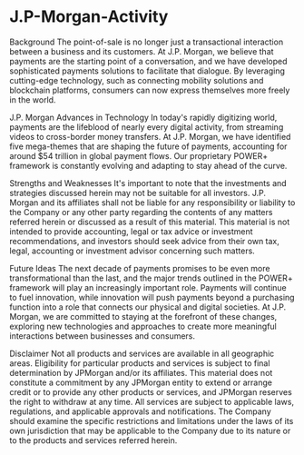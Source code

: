 # J.P-Morgan-Activity
Background
The point-of-sale is no longer just a transactional interaction between a business and its customers. At J.P. Morgan, we believe that payments are the starting point of a conversation, and we have developed sophisticated payments solutions to facilitate that dialogue. By leveraging cutting-edge technology, such as connecting mobility solutions and blockchain platforms, consumers can now express themselves more freely in the world.

J.P. Morgan Advances in Technology
In today's rapidly digitizing world, payments are the lifeblood of nearly every digital activity, from streaming videos to cross-border money transfers. At J.P. Morgan, we have identified five mega-themes that are shaping the future of payments, accounting for around $54 trillion in global payment flows. Our proprietary POWER+ framework is constantly evolving and adapting to stay ahead of the curve.

Strengths and Weaknesses
It's important to note that the investments and strategies discussed herein may not be suitable for all investors. J.P. Morgan and its affiliates shall not be liable for any responsibility or liability to the Company or any other party regarding the contents of any matters referred herein or discussed as a result of this material. This material is not intended to provide accounting, legal or tax advice or investment recommendations, and investors should seek advice from their own tax, legal, accounting or investment advisor concerning such matters.

Future Ideas
The next decade of payments promises to be even more transformational than the last, and the major trends outlined in the POWER+ framework will play an increasingly important role. Payments will continue to fuel innovation, while innovation will push payments beyond a purchasing function into a role that connects our physical and digital societies. At J.P. Morgan, we are committed to staying at the forefront of these changes, exploring new technologies and approaches to create more meaningful interactions between businesses and consumers.

Disclaimer
Not all products and services are available in all geographic areas. Eligibility for particular products and services is subject to final determination by JPMorgan and/or its affiliates. This material does not constitute a commitment by any JPMorgan entity to extend or arrange credit or to provide any other products or services, and JPMorgan reserves the right to withdraw at any time. All services are subject to applicable laws, regulations, and applicable approvals and notifications. The Company should examine the specific restrictions and limitations under the laws of its own jurisdiction that may be applicable to the Company due to its nature or to the products and services referred herein.
